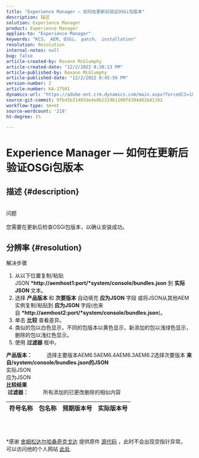```yaml
---
title: "Experience Manager — 如何在更新后验证OSGi包版本"
description: 描述
solution: Experience Manager
product: Experience Manager
applies-to: "Experience Manager"
keywords: "KCS， AEM, OSGi， patch， installation"
resolution: Resolution
internal-notes: null
bug: false
article-created-by: Roxann McGlumphy
article-created-date: "12/2/2022 8:38:13 PM"
article-published-by: Roxann McGlumphy
article-published-date: "12/2/2022 8:45:50 PM"
version-number: 2
article-number: KA-17501
dynamics-url: "https://adobe-ent.crm.dynamics.com/main.aspx?forceUCI=1&pagetype=entityrecord&etn=knowledgearticle&id=6dd1c83c-8172-ed11-9561-6045bd006079"
source-git-commit: 9fbd5b31465de4e0b221961100f4304d82641102
workflow-type: tm+mt
source-wordcount: '218'
ht-degree: 1%

---
```


# Experience Manager — 如何在更新后验证OSGi包版本

## 描述 {#description}

<br>问题<br><br>
您需要在更新后检查OSGi包版本，以确认安装成功。


## 分辨率 {#resolution}

解决步骤<br>
1. 从以下位置复制/粘贴JSON <b>*http://aemhost1:port/*system/console/bundles.json</b> 到 <b>实际JSON </b>文本。
2. 选择 <b>产品版本 </b>和 <b>次要版本</b> 自动填充 <b>应为JSON</b> 字段<b> </b>或将JSON从其他AEM实例复制/粘贴到 <b>应为JSON </b>字段(也来自 <b>*http://aemhost2:port/*system/console/bundles.json</b>)。
3. 单击 <b>比较</b> 查看差异。
4. 类似的包以白色显示，不同的包版本以黄色显示，新添加的包以浅绿色显示，删除的包以浅红色显示。
5. 使用 <b>过滤器</b> 框中。

<b>产品版本：</b>          选择主要版本AEM6.5AEM6.4AEM6.3AEM6.2选择次要版本
<b>来自/system/console/bundles.json的JSON</b><br>实际JSON <br>应为JSON 
 <br><b>比较结果</b><br> <b>过滤器：</b>          所有添加的已更改删除的相似内容     <br>

| 符号名称 | 包名称 | 预期版本号 | 实际版本号 |
| --- | --- | --- | --- |

<br> 




\*感谢 [舍姆松达尔哈桑奇克戈达](https://www.linkedin.com/in/sham-sundar-hassan-chikkegowda-6b03a517) 提供原件 [源代码](https://github.com/Schikkeg/schikkeg.github.io/blob/master/tools/coi.html) ，此时不会出现空指针异常。  可以访问他的个人网站 [此处](http://www.aemstuff.com/).
